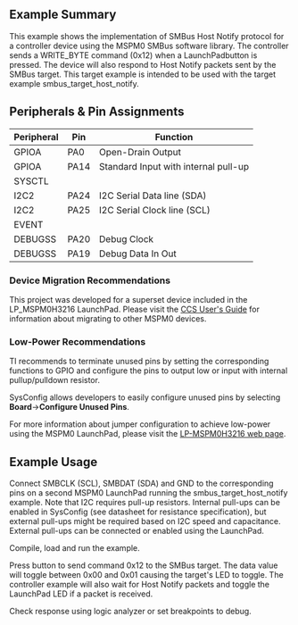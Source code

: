 ## Example Summary

This example shows the implementation of SMBus Host Notify protocol for a
controller device using the MSPM0 SMBus software library.
The controller sends a WRITE_BYTE command (0x12) when a LaunchPadbutton is
pressed.
The device will also respond to Host Notify packets sent by the SMBus target. 
This target example is intended to be used with the target example 
smbus_target_host_notify.

## Peripherals & Pin Assignments

| Peripheral | Pin | Function |
| --- | --- | --- |
| GPIOA | PA0 | Open-Drain Output |
| GPIOA | PA14 | Standard Input with internal pull-up |
| SYSCTL |  |  |
| I2C2 | PA24 | I2C Serial Data line (SDA) |
| I2C2 | PA25 | I2C Serial Clock line (SCL) |
| EVENT |  |  |
| DEBUGSS | PA20 | Debug Clock |
| DEBUGSS | PA19 | Debug Data In Out |

### Device Migration Recommendations
This project was developed for a superset device included in the LP_MSPM0H3216 LaunchPad. Please
visit the [CCS User's Guide](https://software-dl.ti.com/msp430/esd/MSPM0-SDK/latest/docs/english/tools/ccs_ide_guide/doc_guide/doc_guide-srcs/ccs_ide_guide.html#sysconfig-project-migration)
for information about migrating to other MSPM0 devices.

### Low-Power Recommendations
TI recommends to terminate unused pins by setting the corresponding functions to
GPIO and configure the pins to output low or input with internal
pullup/pulldown resistor.

SysConfig allows developers to easily configure unused pins by selecting **Board**→**Configure Unused Pins**.

For more information about jumper configuration to achieve low-power using the
MSPM0 LaunchPad, please visit the [LP-MSPM0H3216 web page](https://www.ti.com/tool/LP-MSPM0H3216).

## Example Usage

Connect SMBCLK (SCL), SMBDAT (SDA) and GND to the corresponding pins on a second
MSPM0 LaunchPad running the smbus_target_host_notify example.
Note that I2C requires pull-up resistors. Internal pull-ups can be enabled in
SysConfig (see datasheet for resistance specification), but external pull-ups
might be required based on I2C speed and capacitance. External pull-ups can be
connected or enabled using the LaunchPad.

Compile, load and run the example.

Press button to send command 0x12 to the SMBus target. The data value will
toggle between 0x00 and 0x01 causing the target's LED to toggle.
The controller example will also wait for Host Notify packets and toggle the 
LaunchPad LED if a packet is received.

Check response using logic analyzer or set breakpoints to debug.